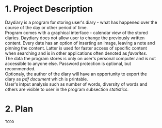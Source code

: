 # 1. Project Description
Daydiary is a program for storing user's diary - what has happened over the course of the day or other period of time.\
Program comes with a graphical interface - calendar view of the stored diaries. Daydiary does not allow user to change the previously written content. Every date has an option of inserting an image, leaving a note and pinning the content. Latter is used for faster access of specific content when searching and is in other applications often denoted as _favorites_.\
The data the program stores is only on user's personal computer and is not accessible to anyone else. Password protection is optional, but recommended.\
Optionaly, the author of the diary will have an opportunity to export the diary as _pdf document_ which is printable.\
User's intput analysis such as number of words, diversity of words and others are visible to user in the program subsection _statistics_.
# 2. Plan
    TODO